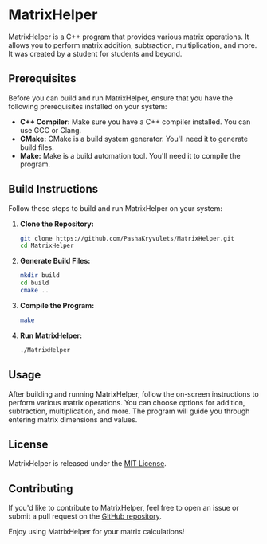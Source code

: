 # MatrixHelper

MatrixHelper is a C++ program that provides various matrix operations. It allows you to perform matrix addition, subtraction, multiplication, and more. It was created by a student for students and beyond.

## Prerequisites

Before you can build and run MatrixHelper, ensure that you have the following prerequisites installed on your system:

- **C++ Compiler:** Make sure you have a C++ compiler installed. You can use GCC or Clang.
- **CMake:** CMake is a build system generator. You'll need it to generate build files.
- **Make:** Make is a build automation tool. You'll need it to compile the program.

## Build Instructions

Follow these steps to build and run MatrixHelper on your system:

1. **Clone the Repository:**

   ```bash
   git clone https://github.com/PashaKryvulets/MatrixHelper.git
   cd MatrixHelper

2. **Generate Build Files:**

    ```bash
    mkdir build
    cd build
    cmake ..
    ```

3. **Compile the Program:**

    ```bash
    make
    ```

4. **Run MatrixHelper:**

    ```bash
    ./MatrixHelper
    ```

## Usage

After building and running MatrixHelper, follow the on-screen instructions to perform various matrix operations. You can choose options for addition, subtraction, multiplication, and more. The program will guide you through entering matrix dimensions and values.

## License

MatrixHelper is released under the [MIT License](LICENSE).

## Contributing

If you'd like to contribute to MatrixHelper, feel free to open an issue or submit a pull request on the [GitHub repository](https://github.com/PashaKryvulets/MatrixHelper).

Enjoy using MatrixHelper for your matrix calculations!
